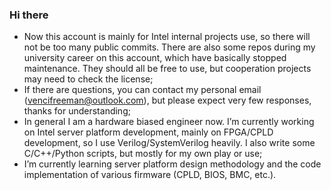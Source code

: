 ### Hi there

- Now this account is mainly for Intel internal projects use, so there will not be too many public commits. There are also some repos during my university career on this account, which have basically stopped maintenance. They should all be free to use, but cooperation projects may need to check the license;
- If there are questions, you can contact my personal email (vencifreeman@outlook.com), but please expect very few responses, thanks for understanding;
- In general I am a hardware biased engineer now. I’m currently working on Intel server platform development, mainly on FPGA/CPLD development, so I use Verilog/SystemVerilog heavily. I also write some C/C++/Python scripts, but mostly for my own play or use;
- I’m currently learning server platform design methodology and the code implementation of various firmware (CPLD, BIOS, BMC, etc.).
